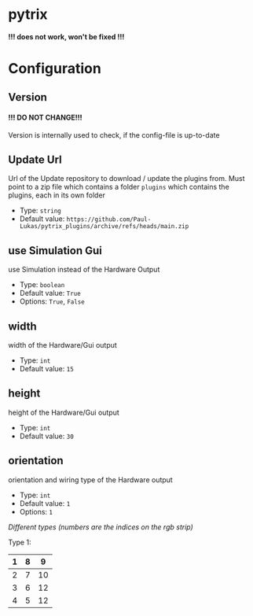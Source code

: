 # pytrix
#### !!! does not work, won't be fixed !!! ####


# Configuration

## Version
#### !!! DO NOT CHANGE!!!
Version is internally used to check, if the config-file is up-to-date

## Update Url
Url of the Update repository to download / update the plugins from. Must point to a zip file which contains a folder 
`plugins` which contains the plugins, each in its own folder
* Type: `string`
* Default value: `https://github.com/Paul-Lukas/pytrix_plugins/archive/refs/heads/main.zip`

## use Simulation Gui

use Simulation instead of the Hardware Output

* Type: `boolean`
* Default value: `True`
* Options: `True`, `False`

## width

width of the Hardware/Gui output

* Type: `int`
* Default value: `15`

## height

height of the Hardware/Gui output

* Type: `int`
* Default value: `30`

## orientation

orientation and wiring type of the Hardware output

* Type: `int`
* Default value: `1`
* Options: `1`

_Different types (numbers are the indices on the rgb strip)_

Type 1:

| 1   | 8   | 9   |
|-----|-----|-----|
| 2   | 7   | 10  |
| 3   | 6   | 12  |
| 4   | 5   | 12  |
